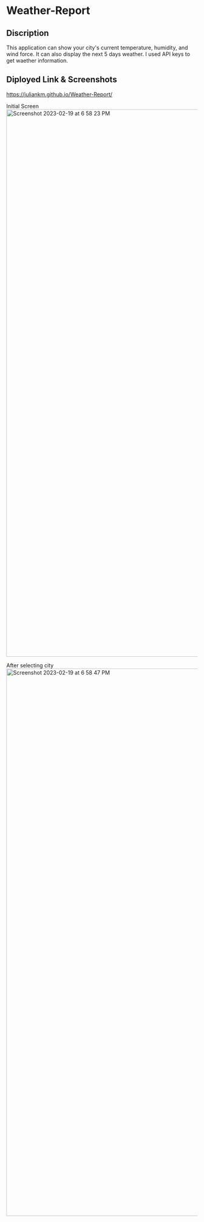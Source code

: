 # Weather-Report

## Discription
This application can show your city's current temperature, humidity, and wind force. It can also display the next 5 days weather. I used API keys to get waether information.

## Diployed Link & Screenshots
https://juliankm.github.io/Weather-Report/

Initial Screen
<img width="1440" alt="Screenshot 2023-02-19 at 6 58 23 PM" src="https://user-images.githubusercontent.com/120419841/219999348-a680fccb-9ae1-4143-b1f2-b0bf048090df.png">

After selecting city
<img width="1440" alt="Screenshot 2023-02-19 at 6 58 47 PM" src="https://user-images.githubusercontent.com/120419841/219999384-ccffe182-9af7-47ab-9b03-66359b51dad9.png">
